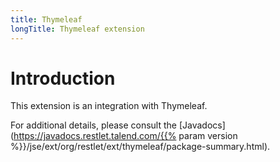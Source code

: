 ```yaml
---
title: Thymeleaf
longTitle: Thymeleaf extension
---
```

# Introduction

This extension is an integration with Thymeleaf.

For additional details, please consult the
[Javadocs](https://javadocs.restlet.talend.com/{{% param version %}}/jse/ext/org/restlet/ext/thymeleaf/package-summary.html).
